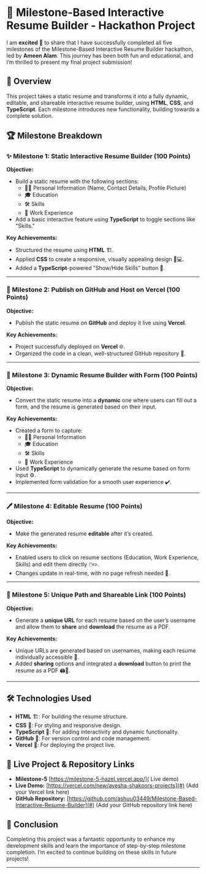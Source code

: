 
# 🚀 Milestone-Based Interactive Resume Builder - Hackathon Project

I am **excited** 🎉 to share that I have successfully completed all five milestones of the Milestone-Based Interactive Resume Builder hackathon, led by **Ameen Alam**. This journey has been both fun and educational, and I’m thrilled to present my final project submission!

## 🌟 Overview
This project takes a static resume and transforms it into a fully dynamic, editable, and shareable interactive resume builder, using **HTML**, **CSS**, and **TypeScript**. Each milestone introduces new functionality, building towards a complete solution.

## 🏆 Milestone Breakdown

### ✨ Milestone 1: Static Interactive Resume Builder (100 Points)
**Objective:**  
- Build a static resume with the following sections:
  - 🧑‍💼 Personal Information (Name, Contact Details, Profile Picture)
  - 🎓 Education
  - 🛠️ Skills
  - 💼 Work Experience
- Add a basic interactive feature using **TypeScript** to toggle sections like "Skills."

**Key Achievements:**
- Structured the resume using **HTML** 🏗️.
- Applied **CSS** to create a responsive, visually appealing design 📱💻.
- Added a **TypeScript**-powered "Show/Hide Skills" button 🔘.

---

### 🚀 Milestone 2: Publish on GitHub and Host on Vercel (100 Points)
**Objective:**  
- Publish the static resume on **GitHub** and deploy it live using **Vercel**.

**Key Achievements:**
- Project successfully deployed on **Vercel** 🌐.
- Organized the code in a clean, well-structured GitHub repository 📂.

---

### 🧩 Milestone 3: Dynamic Resume Builder with Form (100 Points)
**Objective:**  
- Convert the static resume into a **dynamic** one where users can fill out a form, and the resume is generated based on their input.

**Key Achievements:**
- Created a form to capture:
  - 🧑‍💼 Personal Information
  - 🎓 Education
  - 🛠️ Skills
  - 💼 Work Experience
- Used **TypeScript** to dynamically generate the resume based on form input ⚙️.
- Implemented form validation for a smooth user experience ✔️.

---

### 🖊️ Milestone 4: Editable Resume (100 Points)
**Objective:**  
- Make the generated resume **editable** after it’s created.

**Key Achievements:**
- Enabled users to click on resume sections (Education, Work Experience, Skills) and edit them directly 🖱️✏️.
- Changes update in real-time, with no page refresh needed 🔄.

---

### 🔗 Milestone 5: Unique Path and Shareable Link (100 Points)
**Objective:**  
- Generate a **unique URL** for each resume based on the user’s username and allow them to **share** and **download** the resume as a PDF.

**Key Achievements:**
- Unique URLs are generated based on usernames, making each resume individually accessible 🔗.
- Added **sharing** options and integrated a **download** button to print the resume as a PDF 🖨️📄.

---

## 🛠️ Technologies Used
- **HTML** 🏗️: For building the resume structure.
- **CSS** 🎨: For styling and responsive design.
- **TypeScript** 🔧: For adding interactivity and dynamic functionality.
- **GitHub** 🐙: For version control and code management.
- **Vercel** 🚀: For deploying the project live.

## 🔗 Live Project & Repository Links
- **Milestone-5** [https://milestone-5-hazel.vercel.app/]( Live demo) 
- **Live Demo:** [https://vercel.com/new/ayesha-shakoors-projects](#) (Add your Vercel link here)
- **GitHub Repository:** [https://github.com/ashuu03449/Milestone-Based-Interactive-Resume-Builder](#) (Add your GitHub repository link here)

## 🎉 Conclusion
Completing this project was a fantastic opportunity to enhance my development skills and learn the importance of step-by-step milestone completion. I’m excited to continue building on these skills in future projects!

---
